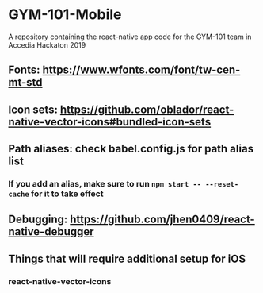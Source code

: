 # GYM-101-Mobile

A repository containing the react-native app code for the GYM-101 team in Accedia Hackaton 2019

## Fonts: https://www.wfonts.com/font/tw-cen-mt-std

## Icon sets: https://github.com/oblador/react-native-vector-icons#bundled-icon-sets

## Path aliases: check babel.config.js for path alias list
### If you add an alias, make sure to run `npm start -- --reset-cache` for it to take effect

## Debugging: https://github.com/jhen0409/react-native-debugger

## Things that will require additional setup for iOS
### react-native-vector-icons